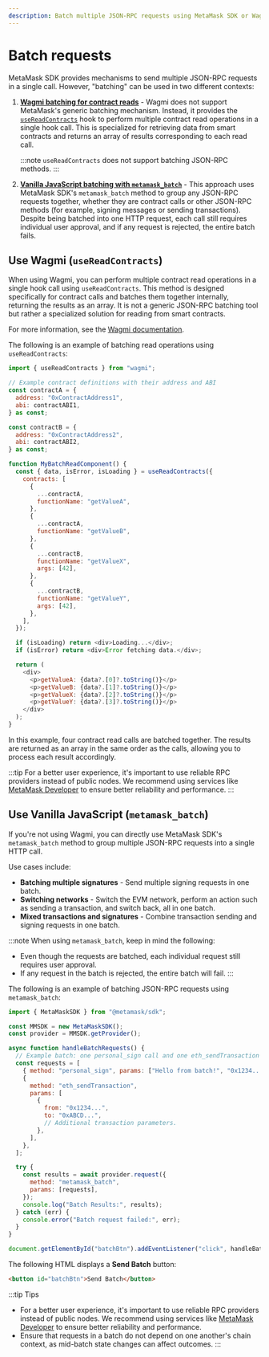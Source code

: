 ```yaml
---
description: Batch multiple JSON-RPC requests using MetaMask SDK or Wagmi.
---
```


# Batch requests

MetaMask SDK provides mechanisms to send multiple JSON-RPC requests in a single call.
However, "batching" can be used in two different contexts:

1. [**Wagmi batching for contract reads**](#use-wagmi-usereadcontracts) - Wagmi does not support MetaMask's generic batching mechanism.
   Instead, it provides the [`useReadContracts`](https://wagmi.sh/react/api/hooks/useReadContracts) hook to perform multiple contract read operations in a single hook call.
   This is specialized for retrieving data from smart contracts and returns an array of results corresponding to each read call.

   :::note
   `useReadContracts` does not support batching JSON-RPC methods.
   :::

2. [**Vanilla JavaScript batching with `metamask_batch`**](#use-vanilla-javascript-metamask_batch) -
   This approach uses MetaMask SDK's `metamask_batch` method to group any JSON-RPC requests together, whether they are contract calls or other JSON-RPC methods (for example, signing messages or sending transactions).
   Despite being batched into one HTTP request, each call still requires individual user approval, and if any request is rejected, the entire batch fails.

## Use Wagmi (`useReadContracts`)

When using Wagmi, you can perform multiple contract read operations in a single hook call using `useReadContracts`.
This method is designed specifically for contract calls and batches them together internally, returning the results as an array.
It is not a generic JSON-RPC batching tool but rather a specialized solution for reading from smart contracts.

For more information, see the [Wagmi documentation](https://wagmi.sh/react/api/hooks/useReadContracts).

The following is an example of batching read operations using `useReadContracts`:

```js
import { useReadContracts } from "wagmi";

// Example contract definitions with their address and ABI
const contractA = {
  address: "0xContractAddress1",
  abi: contractABI1,
} as const;

const contractB = {
  address: "0xContractAddress2",
  abi: contractABI2,
} as const;

function MyBatchReadComponent() {
  const { data, isError, isLoading } = useReadContracts({
    contracts: [
      {
        ...contractA,
        functionName: "getValueA",
      },
      {
        ...contractA,
        functionName: "getValueB",
      },
      {
        ...contractB,
        functionName: "getValueX",
        args: [42],
      },
      {
        ...contractB,
        functionName: "getValueY",
        args: [42],
      },
    ],
  });

  if (isLoading) return <div>Loading...</div>;
  if (isError) return <div>Error fetching data.</div>;

  return (
    <div>
      <p>getValueA: {data?.[0]?.toString()}</p>
      <p>getValueB: {data?.[1]?.toString()}</p>
      <p>getValueX: {data?.[2]?.toString()}</p>
      <p>getValueY: {data?.[3]?.toString()}</p>
    </div>
  );
}
```

In this example, four contract read calls are batched together.
The results are returned as an array in the same order as the calls, allowing you to process each result accordingly.

:::tip
For a better user experience, it's important to use reliable RPC providers instead of public nodes.
We recommend using services like [MetaMask Developer](https://developer.metamask.io/) to ensure better reliability and performance.
:::

## Use Vanilla JavaScript (`metamask_batch`)

If you're not using Wagmi, you can directly use MetaMask SDK's `metamask_batch` method to group multiple JSON-RPC requests into a single HTTP call.

Use cases include:

- **Batching multiple signatures** - Send multiple signing requests in one batch.
- **Switching networks** - Switch the EVM network, perform an action such as sending a transaction, and switch back, all in one batch.
- **Mixed transactions and signatures** - Combine transaction sending and signing requests in one batch.

:::note
When using `metamask_batch`, keep in mind the following:

- Even though the requests are batched, each individual request still requires user approval.
- If any request in the batch is rejected, the entire batch will fail.
:::

The following is an example of batching JSON-RPC requests using `metamask_batch`:

```js
import { MetaMaskSDK } from "@metamask/sdk";

const MMSDK = new MetaMaskSDK();
const provider = MMSDK.getProvider();

async function handleBatchRequests() {
  // Example batch: one personal_sign call and one eth_sendTransaction call.
  const requests = [
    { method: "personal_sign", params: ["Hello from batch!", "0x1234..."] },
    {
      method: "eth_sendTransaction",
      params: [
        {
          from: "0x1234...",
          to: "0xABCD...",
          // Additional transaction parameters.
        },
      ],
    },
  ];

  try {
    const results = await provider.request({
      method: "metamask_batch",
      params: [requests],
    });
    console.log("Batch Results:", results);
  } catch (err) {
    console.error("Batch request failed:", err);
  }
}

document.getElementById("batchBtn").addEventListener("click", handleBatchRequests);
```

The following HTML displays a **Send Batch** button:

```html
<button id="batchBtn">Send Batch</button>
```

:::tip Tips
- For a better user experience, it's important to use reliable RPC providers instead of public nodes.
  We recommend using services like [MetaMask Developer](https://developer.metamask.io/) to ensure better reliability and performance.
- Ensure that requests in a batch do not depend on one another's chain context, as mid-batch state changes can affect outcomes.
:::
